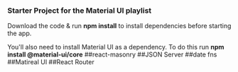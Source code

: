 ### Starter Project for the Material UI playlist

Download the code & run **npm install** to install dependencies before starting the app.

You'll also need to install Material UI as a dependency. To do this run **npm install @material-ui/core**
##react-masonry
##JSON Server 
##date fns
##Matireal UI
##React Router